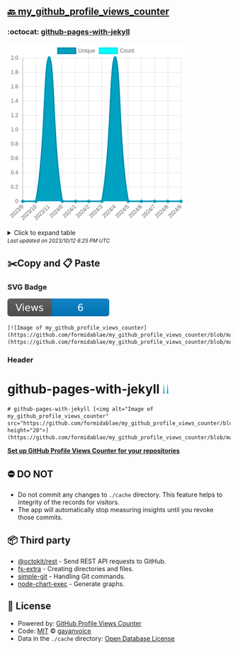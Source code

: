 ## [🔙 my_github_profile_views_counter](https://github.com/formidablae/my_github_profile_views_counter)

### :octocat: [github-pages-with-jekyll](https://github.com/formidablae/github-pages-with-jekyll)
![Image of my_github_profile_views_counter](https://github.com/formidablae/my_github_profile_views_counter/blob/master/graph/429685336/large/year.png)

<details>
	<summary>Click to expand table</summary>
	<h2>:calendar: Year Page Views Table</h2>
<table>
	<tr>
		<th>
			Last Updated
		</th>
		<th>
			Unique
		</th>
		<th>
			Count
		</th>
	</tr>
	<tr>
		<td>
			<code>2023/10/1</code>
		</td>
		<td>
			<code>0</code>
		</td>
		<td>
			<code>0</code>
		</td>
	</tr>
	<tr>
		<td>
			<code>2023/9/1</code>
		</td>
		<td>
			<code>0</code>
		</td>
		<td>
			<code>0</code>
		</td>
	</tr>
	<tr>
		<td>
			<code>2023/8/1</code>
		</td>
		<td>
			<code>0</code>
		</td>
		<td>
			<code>0</code>
		</td>
	</tr>
	<tr>
		<td>
			<code>2023/7/1</code>
		</td>
		<td>
			<code>0</code>
		</td>
		<td>
			<code>0</code>
		</td>
	</tr>
	<tr>
		<td>
			<code>2023/6/1</code>
		</td>
		<td>
			<code>0</code>
		</td>
		<td>
			<code>0</code>
		</td>
	</tr>
	<tr>
		<td>
			<code>2023/5/1</code>
		</td>
		<td>
			<code>2</code>
		</td>
		<td>
			<code>2</code>
		</td>
	</tr>
	<tr>
		<td>
			<code>2023/4/1</code>
		</td>
		<td>
			<code>0</code>
		</td>
		<td>
			<code>0</code>
		</td>
	</tr>
	<tr>
		<td>
			<code>2023/3/1</code>
		</td>
		<td>
			<code>0</code>
		</td>
		<td>
			<code>0</code>
		</td>
	</tr>
	<tr>
		<td>
			<code>2023/2/1</code>
		</td>
		<td>
			<code>0</code>
		</td>
		<td>
			<code>0</code>
		</td>
	</tr>
	<tr>
		<td>
			<code>2023/1/1</code>
		</td>
		<td>
			<code>0</code>
		</td>
		<td>
			<code>0</code>
		</td>
	</tr>
	<tr>
		<td>
			<code>2022/12/1</code>
		</td>
		<td>
			<code>2</code>
		</td>
		<td>
			<code>2</code>
		</td>
	</tr>
	<tr>
		<td>
			<code>2022/11/1</code>
		</td>
		<td>
			<code>0</code>
		</td>
		<td>
			<code>0</code>
		</td>
	</tr>
	<tr>
		<td>
			<code>2022/10/1</code>
		</td>
		<td>
			<code>0</code>
		</td>
		<td>
			<code>0</code>
		</td>
	</tr>
</table>

</details>
<small><i>Last updated on 2023/10/12 6:25 PM UTC</i></small>

## ✂️Copy and 📋 Paste
### SVG Badge
[![Image of my_github_profile_views_counter](https://github.com/formidablae/my_github_profile_views_counter/blob/master/svg/429685336/badge.svg)](https://github.com/formidablae/my_github_profile_views_counter/blob/master/readme/429685336/week.md)
```readme
[![Image of my_github_profile_views_counter](https://github.com/formidablae/my_github_profile_views_counter/blob/master/svg/429685336/badge.svg)](https://github.com/formidablae/my_github_profile_views_counter/blob/master/readme/429685336/week.md)
```
### Header
# github-pages-with-jekyll [<img alt="Image of my_github_profile_views_counter" src="https://github.com/formidablae/my_github_profile_views_counter/blob/master/graph/429685336/small/year.png" height="20">](https://github.com/formidablae/my_github_profile_views_counter/blob/master/readme/429685336/year.md)
```readme
# github-pages-with-jekyll [<img alt="Image of my_github_profile_views_counter" src="https://github.com/formidablae/my_github_profile_views_counter/blob/master/graph/429685336/small/year.png" height="20">](https://github.com/formidablae/my_github_profile_views_counter/blob/master/readme/429685336/year.md)
```
[**Set up GitHub Profile Views Counter for your repositories**](https://github.com/gayanvoice/github-profile-views-counter)
## ⛔ DO NOT
- Do not commit any changes to `./cache` directory. This feature helps to integrity of the records for visitors.
- The app will automatically stop measuring insights until you revoke those commits.
## 📦 Third party

- [@octokit/rest](https://www.npmjs.com/package/@octokit/rest) - Send REST API requests to GitHub.
- [fs-extra](https://www.npmjs.com/package/fs-extra) - Creating directories and files.
- [simple-git](https://www.npmjs.com/package/simple-git) - Handling Git commands.
- [node-chart-exec](https://www.npmjs.com/package/node-chart-exec) - Generate graphs.
## 📄 License
- Powered by: [GitHub Profile Views Counter](https://github.com/gayanvoice/github-profile-views-counter)
- Code: [MIT](./LICENSE) © [gayanvoice](https://github.com/gayanvoice/github-profile-views-counter)
- Data in the `./cache` directory: [Open Database License](https://opendatacommons.org/licenses/odbl/1-0/)